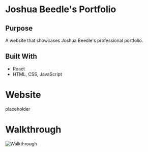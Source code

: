 # Joshua Beedle's Portfolio
## Purpose
A website that showcases Joshua Beedle's professional portfolio.
## Built With
* React
* HTML, CSS, JavaScript
# Website
placeholder
# Walkthrough
![Walkthrough](walkthrough.gif)